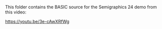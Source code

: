 This folder contains the BASIC source for the Semigraphics 24 demo from this video:

https://youtu.be/3e-cAwXRfWg
